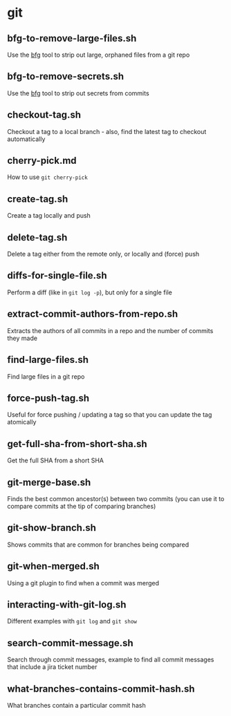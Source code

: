 # git

## bfg-to-remove-large-files.sh

Use the [bfg](https://rtyley.github.io/bfg-repo-cleaner/) tool to strip out large, orphaned files from a git repo

## bfg-to-remove-secrets.sh

Use the [bfg](https://rtyley.github.io/bfg-repo-cleaner/) tool to strip out secrets from commits

## checkout-tag.sh

Checkout a tag to a local branch - also, find the latest tag to checkout automatically

## cherry-pick.md

How to use `git cherry-pick`

## create-tag.sh

Create a tag locally and push

## delete-tag.sh

Delete a tag either from the remote only, or locally and (force) push

## diffs-for-single-file.sh

Perform a diff (like in `git log -p`), but only for a single file

## extract-commit-authors-from-repo.sh

Extracts the authors of all commits in a repo and the number of commits they made

## find-large-files.sh

Find large files in a git repo

## force-push-tag.sh

Useful for force pushing / updating a tag so that you can update the tag atomically

## get-full-sha-from-short-sha.sh

Get the full SHA from a short SHA

## git-merge-base.sh

Finds the best common ancestor(s) between two commits (you can use it to compare commits at the tip of comparing branches)

## git-show-branch.sh

Shows commits that are common for branches being compared

## git-when-merged.sh

Using a git plugin to find when a commit was merged

## interacting-with-git-log.sh

Different examples with `git log` and `git show`

## search-commit-message.sh

Search through commit messages, example to find all commit messages that include a jira ticket number

## what-branches-contains-commit-hash.sh

What branches contain a particular commit hash
